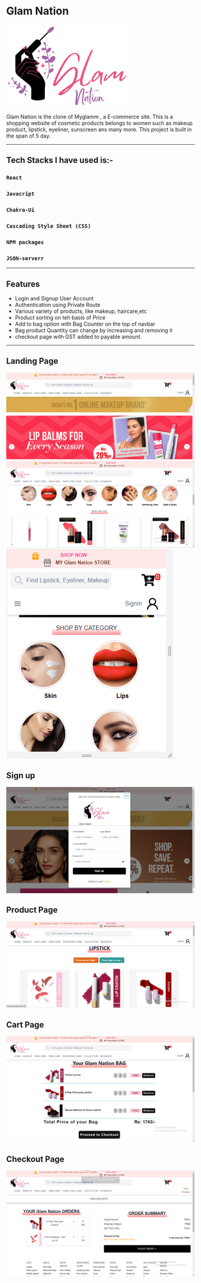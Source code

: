 # Glam Nation

 ![Logo](/Images/nation.png)

Glam Nation is the clone of Myglamm , a E-commerce site. This is a shopping website of cosmetic products belongs to women such as makeup product, lipstick, eyeliner, sunscreen ans many more. 
This project  is built in the span of 5 day.

***
## Tech Stacks I have used  is:-

### `React`
### `Javacript`
### `Chakra-Ui`
### `Cascading Style Sheet (CSS)`
### `NPM packages`
### `JSON-serverr`

***

##  Features 

 * Login and Signup User Account
 * Authentication using Private Route
 * Various variety of products, like makeup, haircare,etc
 * Product sorting on teh basis of Price
 * Add to bag option with Bag Counter on the top of navbar
 * Bag product Quantity can change by increasing and removing it
 * checkout page with GST added to payable amount.


***


## Landing Page

![LandingPage1](/Images/LandingPage1.png)
![LandingPage2](/Images/LandingPage2.png)
![responsive](/Images/Rsposiveness.png)

 ## Sign up

![signup](/Images/signup.png)

 ## Product Page

![ProductPage](/Images/ProductPage.png) 
 
## Cart Page

![BagPage](/Images/BagPage.png) 

## Checkout Page

![checkout](/Images/Checkout.png) 



